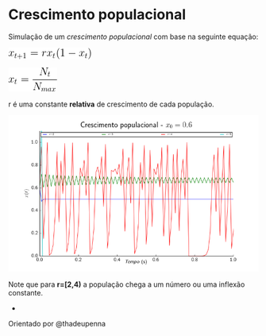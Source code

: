 # Crescimento populacional 
Simulação de um *crescimento populacional* com base na seguinte equação:

![alt text](f1.gif "population growth")


![alt text](f2.gif "x(t)")

r é uma constante **relativa** de crescimento de cada população.

![alt text](dinamicapop.png "population growth")

Note que para **r=[2,4)** a população chega a um número ou uma inflexão constante.

- 

Orientado por @thadeupenna


